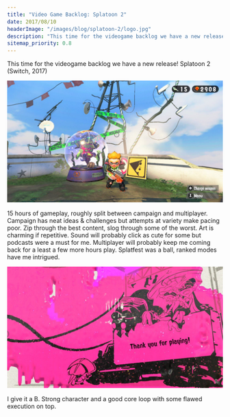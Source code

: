 ```yaml
--- 
title: "Video Game Backlog: Splatoon 2"
date: 2017/08/10
headerImage: "/images/blog/splatoon-2/logo.jpg"
description: "This time for the videogame backlog we have a new release! Splatoon 2 (Switch, 2017)"
sitemap_priority: 0.8
---
```


This time for the videogame backlog we have a new release! Splatoon 2 (Switch, 2017)

<img src= "../images/blog/splatoon-2/screenshot.jpg"  />

15 hours of gameplay, roughly split between campaign and multiplayer. Campaign has neat ideas & challenges but attempts at variety make pacing poor. Zip through the best content, slog through some of the worst. Art is charming if repetitive. Sound will probably click as cute for some but podcasts were a must for me. Multiplayer will probably keep me coming back for a least a few more hours play. Splatfest was a ball, ranked modes have me intrigued.

<img src= "../images/blog/splatoon-2/the-end.jpg"  />

I give it a B. Strong character and a good core loop with some flawed execution on top.